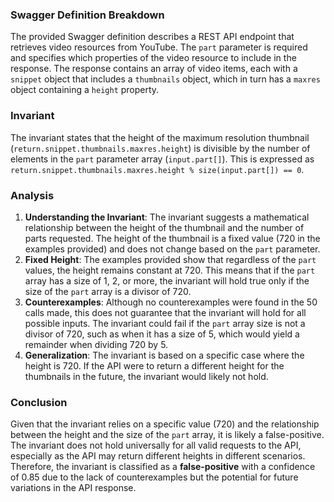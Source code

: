 ### Swagger Definition Breakdown
The provided Swagger definition describes a REST API endpoint that retrieves video resources from YouTube. The `part` parameter is required and specifies which properties of the video resource to include in the response. The response contains an array of video items, each with a `snippet` object that includes a `thumbnails` object, which in turn has a `maxres` object containing a `height` property.

### Invariant
The invariant states that the height of the maximum resolution thumbnail (`return.snippet.thumbnails.maxres.height`) is divisible by the number of elements in the `part` parameter array (`input.part[]`). This is expressed as `return.snippet.thumbnails.maxres.height % size(input.part[]) == 0`.

### Analysis
1. **Understanding the Invariant**: The invariant suggests a mathematical relationship between the height of the thumbnail and the number of parts requested. The height of the thumbnail is a fixed value (720 in the examples provided) and does not change based on the `part` parameter.
2. **Fixed Height**: The examples provided show that regardless of the `part` values, the height remains constant at 720. This means that if the `part` array has a size of 1, 2, or more, the invariant will hold true only if the size of the `part` array is a divisor of 720.
3. **Counterexamples**: Although no counterexamples were found in the 50 calls made, this does not guarantee that the invariant will hold for all possible inputs. The invariant could fail if the `part` array size is not a divisor of 720, such as when it has a size of 5, which would yield a remainder when dividing 720 by 5.
4. **Generalization**: The invariant is based on a specific case where the height is 720. If the API were to return a different height for the thumbnails in the future, the invariant would likely not hold.

### Conclusion
Given that the invariant relies on a specific value (720) and the relationship between the height and the size of the `part` array, it is likely a false-positive. The invariant does not hold universally for all valid requests to the API, especially as the API may return different heights in different scenarios. Therefore, the invariant is classified as a **false-positive** with a confidence of 0.85 due to the lack of counterexamples but the potential for future variations in the API response.
